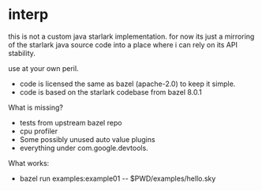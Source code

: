 # interp

this is not a custom java starlark implementation. for now its just a mirroring of
the starlark java source code into a place where i can rely on its API stability.

use at your own peril.

 * code is licensed the same as bazel (apache-2.0) to keep it simple.
 * code is based on the starlark codebase from bazel 8.0.1

What is missing?

 * tests from upstream bazel repo
 * cpu profiler
 * Some possibly unused auto value plugins
 * everything under com.google.devtools.

What works:

 * bazel run examples:example01 -- $PWD/examples/hello.sky
